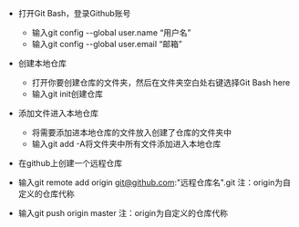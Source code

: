 - 打开Git Bash，登录Github账号     

  + 输入git config --global user.name “用户名” 
  + 输入git config --global user.email “邮箱”

- 创建本地仓库

  - 打开你要创建仓库的文件夹，然后在文件夹空白处右键选择Git Bash here 
  - 输入git init创建仓库

- 添加文件进入本地仓库

  + 将需要添加进本地仓库的文件放入创建了仓库的文件夹中
  + 输入git add -A将文件夹中所有文件添加进入本地仓库

- 在github上创建一个远程仓库

- 输入git remote add origin git@github.com:"远程仓库名".git          注：origin为自定义的仓库代称

- 输入git push origin master          注：origin为自定义的仓库代称

  

   

  

  

  

  

  